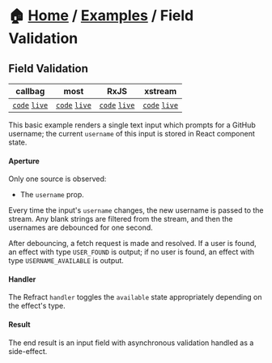 # 🏠 [Home](../../) / [Examples](../) / Field Validation

## Field Validation

<!-- prettier-ignore-start -->
| callbag | most | RxJS | xstream |
| --- | --- | --- | --- |
| [`code`](./callbag) [`live`](https://codesandbox.io/s/github/troch/refract/tree/master/examples/field-validation/callbag) | [`code`](./most) [`live`](https://codesandbox.io/s/github/troch/refract/tree/master/examples/field-validation/most) | [`code`](./rxjs) [`live`](https://codesandbox.io/s/github/troch/refract/tree/master/examples/field-validation/rxjs) | [`code`](./xstream) [`live`](https://codesandbox.io/s/github/troch/refract/tree/master/examples/field-validation/xstream) |
<!-- prettier-ignore-end -->

This basic example renders a single text input which prompts for a GitHub username; the current `username` of this input is stored in React component state.

#### Aperture

Only one source is observed:

-   The `username` prop.

Every time the input's `username` changes, the new username is passed to the stream. Any blank strings are filtered from the stream, and then the usernames are debounced for one second.

After debouncing, a fetch request is made and resolved. If a user is found, an effect with type `USER_FOUND` is output; if no user is found, an effect with type `USERNAME_AVAILABLE` is output.

#### Handler

The Refract `handler` toggles the `available` state appropriately depending on the effect's type.

#### Result

The end result is an input field with asynchronous validation handled as a side-effect.
